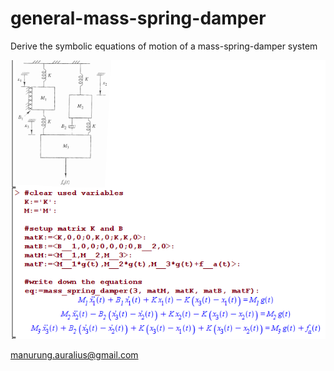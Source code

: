 # general-mass-spring-damper
Derive the symbolic equations of motion of a mass-spring-damper system

![alt text](https://github.com/auralius/general-mass-spring-damper/blob/main/sshot.png)


manurung.auralius@gmail.com
